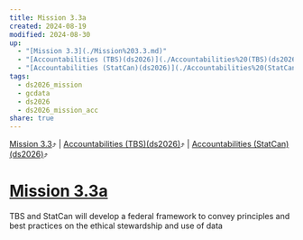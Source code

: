 ```yaml
---
title: Mission 3.3a
created: 2024-08-19
modified: 2024-08-30
up:
  - "[Mission 3.3](./Mission%203.3.md)"
  - "[Accountabilities (TBS)(ds2026)](./Accountabilities%20(TBS)(ds2026).md)"
  - "[Accountabilities (StatCan)(ds2026)](./Accountabilities%20(StatCan)(ds2026).md)"
tags:
  - ds2026_mission
  - gcdata
  - ds2026
  - ds2026_mission_acc
share: true
---
```

[Mission 3.3](./Mission%203.3.md)⤴️ | [Accountabilities (TBS)(ds2026)](./Accountabilities%20(TBS)(ds2026).md)⤴️ | [Accountabilities (StatCan)(ds2026)](./Accountabilities%20(StatCan)(ds2026).md)⤴️
# [Mission 3.3a](Mission%203.3a.md)
TBS and StatCan will develop a federal framework to convey principles and best practices on the ethical stewardship and use of data
